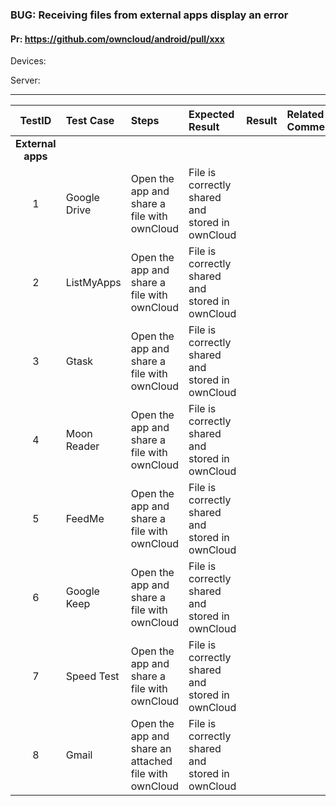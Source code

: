 ###  BUG: Receiving files from external apps display an error

#### Pr: https://github.com/owncloud/android/pull/xxx

Devices:

Server:


---

 
| TestID | Test Case | Steps | Expected Result | Result | Related Comment |
| :----: | :-------- | :---- | :-------------- | :----: | :-------------- |
|**External apps**||||||
| 1 | Google Drive | Open the app and share a file with ownCloud|File is correctly shared and stored in ownCloud| | |
| 2 | ListMyApps | Open the app and share a file with ownCloud|File is correctly shared and stored in ownCloud| | |
| 3 | Gtask | Open the app and share a file with ownCloud|File is correctly shared and stored in ownCloud| | |
| 4 | Moon Reader | Open the app and share a file with ownCloud|File is correctly shared and stored in ownCloud| | |
| 5 | FeedMe | Open the app and share a file with ownCloud|File is correctly shared and stored in ownCloud| | |
| 6 | Google Keep | Open the app and share a file with ownCloud|File is correctly shared and stored in ownCloud| | |
| 7 | Speed Test | Open the app and share a file with ownCloud|File is correctly shared and stored in ownCloud| | |
| 8 | Gmail | Open the app and share an attached file with ownCloud|File is correctly shared and stored in ownCloud| | |